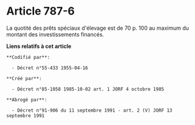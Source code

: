 # Article 787-6

La quotité des prêts spéciaux d'élevage est de 70 p. 100 au maximum du montant des investissements financés.

**Liens relatifs à cet article**

	**Codifié par**:

	  - Décret n°55-433 1955-04-16

	**Créé par**:

	  - Décret n°85-1058 1985-10-02 art. 1 JORF 4 octobre 1985

	**Abrogé par**:

	  - Décret n°91-906 du 11 septembre 1991 - art. 2 (V) JORF 13 septembre 1991
